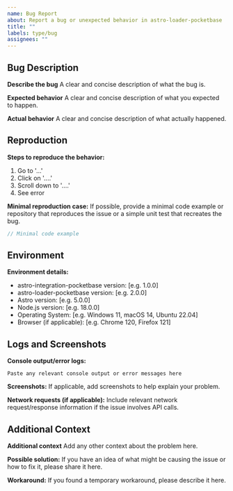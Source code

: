 ```yaml
---
name: Bug Report
about: Report a bug or unexpected behavior in astro-loader-pocketbase
title: ""
labels: type/bug
assignees: ""
---
```


## Bug Description

**Describe the bug**
A clear and concise description of what the bug is.

**Expected behavior**
A clear and concise description of what you expected to happen.

**Actual behavior**
A clear and concise description of what actually happened.

## Reproduction

**Steps to reproduce the behavior:**

1. Go to '...'
2. Click on '....'
3. Scroll down to '....'
4. See error

**Minimal reproduction case:**
If possible, provide a minimal code example or repository that reproduces the issue or a simple unit test that recreates the bug.

```typescript
// Minimal code example
```

## Environment

**Environment details:**

- astro-integration-pocketbase version: [e.g. 1.0.0]
- astro-loader-pocketbase version: [e.g. 2.0.0]
- Astro version: [e.g. 5.0.0]
- Node.js version: [e.g. 18.0.0]
- Operating System: [e.g. Windows 11, macOS 14, Ubuntu 22.04]
- Browser (if applicable): [e.g. Chrome 120, Firefox 121]

## Logs and Screenshots

**Console output/error logs:**

```
Paste any relevant console output or error messages here
```

**Screenshots:**
If applicable, add screenshots to help explain your problem.

**Network requests (if applicable):**
Include relevant network request/response information if the issue involves API calls.

## Additional Context

**Additional context**
Add any other context about the problem here.

**Possible solution:**
If you have an idea of what might be causing the issue or how to fix it, please share it here.

**Workaround:**
If you found a temporary workaround, please describe it here.
